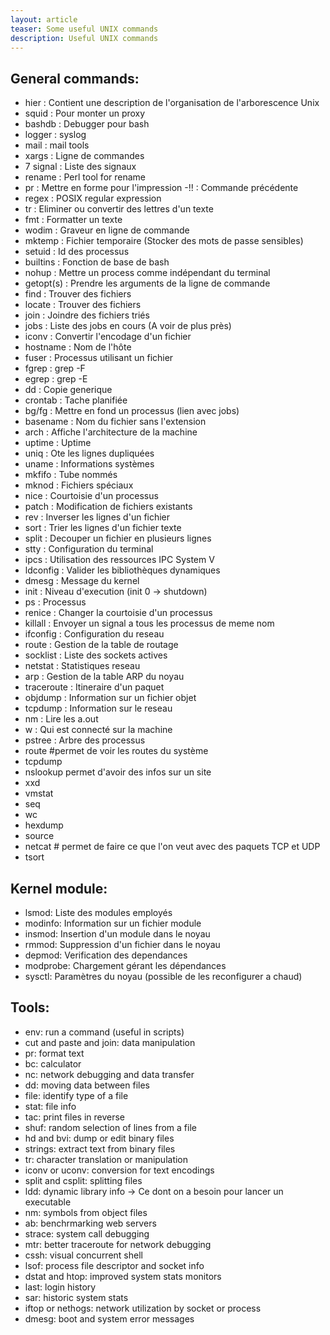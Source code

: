```yaml
---
layout: article
teaser: Some useful UNIX commands
description: Useful UNIX commands
---
```


General commands:
-----------------

- hier : Contient une description de l'organisation de l'arborescence Unix
- squid : Pour monter un proxy
- bashdb : Debugger pour bash
- logger : syslog
- mail : mail tools
- xargs : Ligne de commandes
- 7 signal : Liste des signaux
- rename : Perl tool for rename
- pr : Mettre en forme pour l'impression
-!! : Commande précédente
- regex : POSIX regular expression
- tr : Eliminer ou convertir des lettres d'un texte
- fmt : Formatter un texte
- wodim : Graveur en ligne de commande
- mktemp : Fichier temporaire (Stocker des mots de passe sensibles)
- setuid : Id des processus
- builtins : Fonction de base de bash
- nohup : Mettre un process comme indépendant du terminal
- getopt(s) : Prendre les arguments de la ligne de commande
- find : Trouver des fichiers
- locate : Trouver des fichiers
- join : Joindre des fichiers triés
- jobs : Liste des jobs en cours (A voir de plus près)
- iconv : Convertir l'encodage d'un fichier
- hostname : Nom de l'hôte
- fuser : Processus utilisant un fichier
- fgrep : grep -F
- egrep : grep -E
- dd : Copie generique
- crontab : Tache planifiée
- bg/fg : Mettre en fond un processus (lien avec jobs)
- basename : Nom du fichier sans l'extension
- arch : Affiche l'architecture de la machine
- uptime : Uptime
- uniq : Ote les lignes dupliquées
- uname : Informations systèmes
- mkfifo : Tube nommés
- mknod : Fichiers spéciaux
- nice : Courtoisie d'un processus
- patch : Modification de fichiers existants
- rev : Inverser les lignes d'un fichier
- sort : Trier les lignes d'un fichier texte
- split : Decouper un fichier en plusieurs lignes
- stty : Configuration du terminal
- ipcs : Utilisation des ressources IPC System V
- ldconfig : Valider les bibliothèques dynamiques
- dmesg : Message du kernel
- init : Niveau d'execution (init 0 -> shutdown)
- ps : Processus
- renice : Changer la courtoisie d'un processus
- killall : Envoyer un signal a tous les processus de meme nom
- ifconfig : Configuration du reseau
- route : Gestion de la table de routage
- socklist : Liste des sockets actives
- netstat : Statistiques reseau
- arp : Gestion de la table ARP du noyau
- traceroute : Itineraire d'un paquet
- objdump : Information sur un fichier objet
- tcpdump : Information sur le reseau
- nm : Lire les a.out
- w : Qui est connecté sur la machine
- pstree : Arbre des processus
- route #permet de voir les routes du système
- tcpdump
- nslookup permet d'avoir des infos sur un site
- xxd
- vmstat
- seq
- wc
- hexdump
- source
- netcat # permet de faire ce que l'on veut avec des paquets TCP et UDP
- tsort

Kernel module:
--------------

- lsmod: Liste des modules employés
- modinfo: Information sur un fichier module
- insmod: Insertion d'un module dans le noyau
- rmmod: Suppression d'un fichier dans le noyau
- depmod: Verification des dependances
- modprobe: Chargement gérant les dépendances
- sysctl: Paramètres du noyau (possible de les reconfigurer a chaud)

Tools:
-----

- env: run a command (useful in scripts)
- cut and paste and join: data manipulation
- pr: format text
- bc: calculator
- nc: network debugging and data transfer
- dd: moving data between files
- file: identify type of a file
- stat: file info
- tac: print files in reverse
- shuf: random selection of lines from a file
- hd and bvi: dump or edit binary files
- strings: extract text from binary files
- tr: character translation or manipulation
- iconv or uconv: conversion for text encodings
- split and csplit: splitting files
- ldd: dynamic library info -> Ce dont on a besoin pour lancer un executable
- nm: symbols from object files
- ab: benchrmarking web servers
- strace: system call debugging
- mtr: better traceroute for network debugging
- cssh: visual concurrent shell
- lsof: process file descriptor and socket info
- dstat and htop: improved system stats monitors
- last: login history
- sar: historic system stats
- iftop or nethogs: network utilization by socket or process
- dmesg: boot and system error messages
